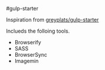 #gulp-starter

Inspiration from [greyplats/gulp-starter](https://github.com/greypants/gulp-starter)

Inclueds the folloing tools.

- Browserify
- SASS
- BrowserSync
- Imagemin
